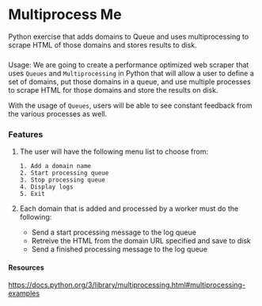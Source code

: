 # Multiprocess Me
Python exercise that adds domains to Queue and uses multiprocessing to scrape HTML of those domains and stores results to disk.

###
Usage: We are going to create a performance optimized web scraper that uses `Queues` and `Multiprocessing` in Python that will allow a user to define a set of domains, put those domains in a queue, and use multiple processes to scrape HTML for those domains and store the results on disk.

With the usage of `Queues`, users will be able to see constant feedback from the various processes as well.

### Features
1. The user will have the following menu list to choose from:
    ```
    1. Add a domain name
    2. Start processing queue
    3. Stop processing queue
    4. Display logs 
    5. Exit
    ```
    
1. Each domain that is added and processed by a worker must do the following:
      * Send a start processing message to the log queue
      * Retreive the HTML from the domain URL specified and save to disk
      * Send a finished processing message to the log queue
  
#### Resources
https://docs.python.org/3/library/multiprocessing.html#multiprocessing-examples